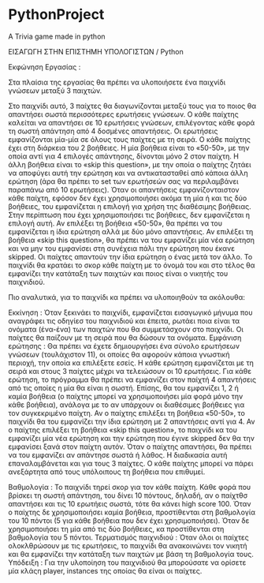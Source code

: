 # PythonProject
A Trivia game made in python

EΙΣΑΓΩΓΗ ΣΤΗΝ ΕΠΙΣΤΗΜΗ ΥΠΟΛΟΓΙΣΤΩΝ / Python

Εκφώνηση Εργασίας :

Στα πλαίσια της εργασίας θα πρέπει να υλοποιήσετε ένα παιχνίδι γνώσεων μεταξύ 3 παιχτών.

Στο παιχνίδι αυτό, 3 παίχτες θα διαγωνίζονται μεταξύ τους για το ποιος θα απαντήσει σωστά περισσότερες ερωτήσεις γνώσεων. Ο κάθε παίχτης καλείται να απαντήσει σε 10 ερωτήσεις γνώσεων, επιλέγοντας κάθε φορά τη σωστή απάντηση από 4 δοσμένες απαντήσεις. Οι ερωτήσεις εμφανίζονται μία-μία σε όλους τους παίχτες με τη σειρά. Ο κάθε παίχτης έχει στη διάρκεια του 2 βοήθειες. Η μία βοήθεια είναι το «50-50», με την οποία αντί για 4 επιλογές απάντησης, δίνονται μόνο 2 στον παίχτη. Η άλλη βοήθεια είναι το «skip this question», με την οποία ο παίχτης ζητάει να αποφύγει αυτή την ερώτηση και να αντικατασταθεί από κάποια άλλη ερώτηση (άρα θα πρέπει το set των ερωτήσεών σας να περιλαμβάνει παραπάνω από 10 ερωτήσεις). Όταν οι απαντήσεις εμφανίζονταιστον κάθε παίχτη, εφόσον δεν έχει χρησιμοποιήσει ακόμα τη μία ή και τις δύο βοήθειες, του εμφανίζεται η επιλογή για χρήση της διαθέσιμης βοήθειας. Στην περίπτωση που έχει χρησιμοποιήσει τις βοήθειες, δεν εμφανίζεται η επιλογή αυτή. Αν επιλέξει τη βοήθεια «50-50», θα πρέπει να του εμφανίζεται η ίδια ερώτηση αλλά με δύο μόνο απαντήσεις. Αν επιλέξει τη βοήθεια «skip this question», θα πρέπει να του εμφανίζει μία νέα ερώτηση και να μην του εμφανίσει στη συνέχεια πάλι την ερώτηση που έκανε skipped. Οι παίχτες απαντούν την ίδια ερώτηση ο ένας μετά τον άλλο. Το παιχνίδι θα κρατάει το σκορ κάθε παίχτη με το όνομά του και στο τέλος θα εμφανίζει την κατάταξη των παιχτών και ποιος είναι ο νικητής του παιχνιδιού.

Πιο αναλυτικά, για το παιχνίδι κα πρέπει να υλοποιηθούν τα ακόλουθα:

Εκκίνηση : Όταν ξεκινάει το παιχνίδι, εμφανίζεται εισαγωγικό μήνυμα που αναγράφει τις οδηγίεσ του παιχνιδιού και έπειτα, ρωτάει ποια είναι τα ονόματα (ένα-ένα) των παιχτών που θα συμμετάσχουν στο παιχνίδι. Οι παίχτες θα παίζουν με τη σειρά που θα δώσουν τα ονόματα.
Εμφάνιση ερώτησης : Θα πρέπει να έχετε δημιουργήσει ένα σύνολο ερωτήσεων γνώσεων (τουλάχιστον 11), οι οποίες θα αφορούν κάποια γνωστική περιοχή, την οποία κα επιλέξετε εσείς. Η κάθε ερώτηση εμφανίζεται με τη σειρά και στους 3 παίχτες μέχρι να τελειώσουν οι 10 ερωτήσεις. Για κάθε ερώτηση, το πρόγραμμα θα πρέπει να εμφανίζει στον παίχτή 4 απαντήσεις από τις οποίες η μία θα είναι η σωστή. Επίσης, θα του εμφανίζει 1, 2 ή καμία βοήθεια (ο παίχτης μπορεί να χρησιμοποιήσει μία φορά μόνο την κάθε βοήθεια), ανάλογα με το αν υπάρχουν οι διαθέσιμες βοήθειες για τον συγκεκριμένο παίχτη.
Αν ο παίχτης επιλέξει τη βοήθεια «50-50», το παιχνίδι θα του εμφανίζει την ίδια ερώτηση με 2 απαντήσεις αντί για 4.
Αν ο παίχτης επιλέξει τη βοήθεια «skip this question», το παιχνίδι κα του εμφανίζει μία νέα ερώτηση και την ερώτηση που έγινε skipped δεν θα την εμφανίσει ξανά στον παίχτη αυτόν.
Όταν ο παίχτης απαντήσει, θα πρέπει να του εμφανίζει αν απάντησε σωστά ή λάθος. Η διαδικασία αυτή επαναλαμβάνεται και για τους 3 παίχτες. Ο κάθε παίχτης μπορεί να πάρει ανεξάρτητα από τους υπόλοιπους τη βοήθεια που επιθυμεί.

Βαθμολογία : Το παιχνίδι τηρεί σκορ για τον κάθε παίχτη. Κάθε φορά που βρίσκει τη σωστή απάντηση, του δίνει 10 πόντους, δηλαδή, αν ο παίχτθσ απαντήσει και τις 10 ερωτήεις σωστά, τότε θα κάνει high score 100. Όταν ο παίχτης δε χρησιμοποιήσει καμία βοήθεια, προστίθενται στη βαθμολογία του 10 πόντοι (5 για κάθε βοήθεια που δεν έχει χρησιμοποιήσει). Όταν δε χρησιμοποιήσει τη μία από τις δύο βοήθειες, κα προστίθενται στη βαθμολογία του 5 πόντοι.
Τερματισμός παιχνιδιού : Όταν όλοι οι παίχτες ολοκλθρώσουν με τις ερωτήσεις, το παιχνίδι θα ανακοινώνει τον νικητή και θα εμφανίζει την κατάταξη των παιχτών με βάση τη βαθμολογία τους.
Υπόδειξη : Για την υλοποίηση του παιχνιδιού θα μπορούσατε να ορίσετε μία κλάςη player, instances της οποίας θα είναι οι παίχτες.
